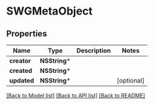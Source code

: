 # SWGMetaObject

## Properties
Name | Type | Description | Notes
------------ | ------------- | ------------- | -------------
**creator** | **NSString*** |  | 
**created** | **NSString*** |  | 
**updated** | **NSString*** |  | [optional] 

[[Back to Model list]](../README.md#documentation-for-models) [[Back to API list]](../README.md#documentation-for-api-endpoints) [[Back to README]](../README.md)


